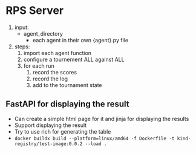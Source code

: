 # RPS Server
1. input:
   - agent_directory
     - each agent in their own {agent}.py file
2. steps:
   1. import each agent function
   2. configure a tournement ALL against ALL
   3. for each run
      1. record the scores
      2. record the log
      3. add to the tournament state



## FastAPI for displaying the result
- Can create a simple html page for it and jinja for displaying the results
- Support displaying the result
- Try to use rich for generating the table
- `docker buildx build --platform=linux/amd64 -f Dockerfile -t kind-registry/test-image:0.0.2 --load .`
